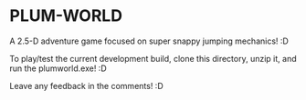 # PLUM-WORLD
A 2.5-D adventure game focused on super snappy jumping mechanics! :D

To play/test the current development build, clone this directory, unzip it, and run the plumworld.exe! :D

Leave any feedback in the comments! :D
